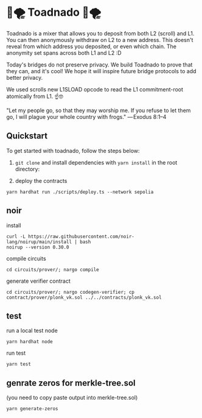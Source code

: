 # 🐸🌪️ Toadnado 🐸🌪️

Toadnado is a mixer that allows you to deposit from both L2 (scroll) and L1. You can then anonymously withdraw on L2 to a new address. This doesn't reveal from which address you deposited, or even which chain. The anonymity set spans across both L1 and L2 :D

Today's bridges do not preserve privacy. We build Toadnado to prove that they can, and it's cool! We hope it will inspire future bridge protocols to add better privacy.

We used scrolls new L1SLOAD opcode to read the L1 commitment-root atomically from L1. ☝️🤓

"Let my people go, so that they may worship me. If you refuse to let them go, I will plague your whole country with frogs." — Exodus 8:1–4

## Quickstart

To get started with toadnado, follow the steps below:

1. `git clone` and install dependencies with `yarn install` in the root directory:

2. deploy the contracts
```shell
yarn hardhat run ./scripts/deploy.ts --network sepolia
```
<!-- curl -L noiren.be | bash -->
<!-- ## UI
1. Run `yarn start` from the root directory and if needed check the `scaffold.config.json`
2. Deposit some ETH on either L1 (ethereum sepolia testnet) or L2 (scroll devnet) `Deposits`.
![Deposit interface](/media/1.png)
3. Download the `note.json` that will be generated upon successfull transaction, simply press on the button and the file will be saved in your download folder.
![Deposit interface with successfull tx and download button](/media/2.png)
4. On L2 Withdraw you can specify a recipient and the note to successfully transfer funds from the mixer to a new address.
![Withdraw interface](/media/3.png) -->

## noir
install
```shell
curl -L https://raw.githubusercontent.com/noir-lang/noirup/main/install | bash
noirup --version 0.30.0
```

compile circuits
```shell
cd circuits/prover/; nargo compile 
```

generate verifier contract
```shell
cd circuits/prover/; nargo codegen-verifier; cp contract/prover/plonk_vk.sol ../../contracts/plonk_vk.sol
```

## test
run a local test node  
```shell
yarn hardhat node
```

run test  
```shell
yarn test
```

## genrate zeros for merkle-tree.sol  
(you need to copy paste output into merkle-tree.sol)
```
yarn generate-zeros
```